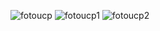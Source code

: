 ![fotoucp](https://github.com/user-attachments/assets/294b6057-3cf6-4312-9070-56c0a6b4c17d)
![fotoucp1](https://github.com/user-attachments/assets/d280ade8-5ddb-469e-934f-5ea552eef870)
![fotoucp2](https://github.com/user-attachments/assets/f2e13b85-6bb4-4585-9592-49139d2d9d42)

